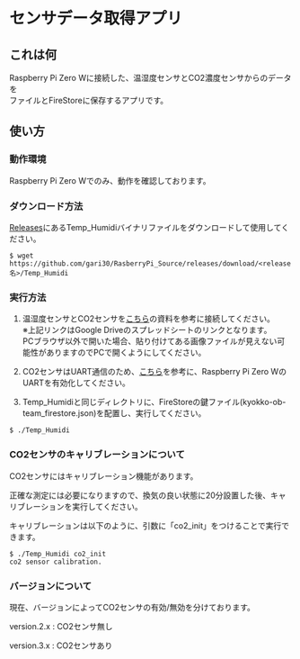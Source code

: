 # センサデータ取得アプリ

## これは何

Raspberry Pi Zero Wに接続した、温湿度センサとCO2濃度センサからのデータを  
ファイルとFireStoreに保存するアプリです。

## 使い方

### 動作環境

Raspberry Pi Zero Wでのみ、動作を確認しております。

### ダウンロード方法

[Releases](https://github.com/Kyokko-OB-Team/RasberryPi_Source/releases)にあるTemp_Humidiバイナリファイルをダウンロードして使用してください。

```
$ wget https://github.com/gari30/RasberryPi_Source/releases/download/<release名>/Temp_Humidi
```

### 実行方法

1. 温湿度センサとCO2センサを[こちら](https://docs.google.com/spreadsheets/d/1O9RdbZVYhcz8fl8laEi-iNipAEgiIhet7oFAs-LHp1w/edit)の資料を参考に接続してください。  
   ※上記リンクはGoogle Driveのスプレッドシートのリンクとなります。  
     PCブラウザ以外で開いた場合、貼り付けてある画像ファイルが見えない可能性がありますのでPCで開くようにしてください。

2. CO2センサはUART通信のため、[こちら](https://github.com/Kyokko-OB-Team/Document/wiki/raspberrypi_zero_enable_uart)を参考に、Raspberry Pi Zero WのUARTを有効化してください。

3. Temp_Humidiと同じディレクトリに、FireStoreの鍵ファイル(kyokko-ob-team_firestore.json)を配置し、実行してください。

```
$ ./Temp_Humidi
```

### CO2センサのキャリブレーションについて

CO2センサにはキャリブレーション機能があります。

正確な測定には必要になりますので、換気の良い状態に20分設置した後、キャリブレーションを実行してください。

キャリブレーションは以下のように、引数に「co2_init」をつけることで実行できます。

```
$ ./Temp_Humidi co2_init
co2 sensor calibration.
```

### バージョンについて

現在、バージョンによってCO2センサの有効/無効を分けております。

version.2.x : CO2センサ無し

version.3.x : CO2センサあり
